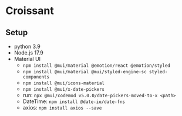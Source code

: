 # Croissant

## Setup
- python 3.9
- Node.js 17.9
- Material UI
    - `npm install @mui/material @emotion/react @emotion/styled`
    - `npm install @mui/material @mui/styled-engine-sc styled-components`
    - `npm install @mui/icons-material`
    - `npm install @mui/x-date-pickers`
    - run: `npx @mui/codemod v5.0.0/date-pickers-moved-to-x <path>`
    - DateTime: `npm install @date-io/date-fns`
    - axios: `npm install axios --save`
